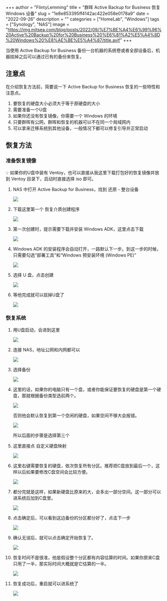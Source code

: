 +++
author = "FlintyLemming"
title = "群晖 Active Backup for Business 恢复 Windows 设备"
slug = "1e8e853395ff4142ac422e058e0178a9"
date = "2022-09-26"
description = ""
categories = ["HomeLab", "Windows"]
tags = ["Synology", "NAS"]
image = "https://img.mitsea.com/blog/posts/2022/09/%E7%BE%A4%E6%99%96%20Active%20Backup%20for%20Business%20%E6%81%A2%E5%A4%8D%20Windows%20%E8%AE%BE%E5%A4%87/title.avif"
+++

当使用 Active Backup for Business 备份一台机器的系统卷或者全部设备后，机器挂掉之后可以通过已有的备份来恢复。

## 注意点

在介绍恢复方法前，简要说一下 Active Backup for Business 恢复的一些特性和注意点。

1. 要恢复的硬盘大小必须大于等于原硬盘的大小
2. 需要准备一个U盘
3. 如果你还没有恢复镜像，你需要一个 Windows 的环境
4. 只要群晖有公网，群晖和恢复的机器可以不在同一个局域网内
5. 可以拿来迁移系统到其他设备，一般情况下都可以修复引导并正常启动

## 恢复方法

### 准备恢复镜像

<aside>
💡 如果你的U盘中装有 Ventoy，也可以直接从我这里下载打包好的恢复镜像并放到 Ventoy 目录下，启动时直接选择 iso 即可。

</aside>

1. NAS 中打开 Active Backup for Business，找到 还原 - 整台设备
    
    ![](https://img.mitsea.com/blog/posts/2022/09/%E7%BE%A4%E6%99%96%20Active%20Backup%20for%20Business%20%E6%81%A2%E5%A4%8D%20Windows%20%E8%AE%BE%E5%A4%87/1.avif)
    
2. 下载这里第一个 恢复介质创建程序
    
    ![](https://img.mitsea.com/blog/posts/2022/09/%E7%BE%A4%E6%99%96%20Active%20Backup%20for%20Business%20%E6%81%A2%E5%A4%8D%20Windows%20%E8%AE%BE%E5%A4%87/2.avif)
    
3. 第一次创建时，提示需要下载并安装 Windows ADK，这里点击下载
    
    ![](https://img.mitsea.com/blog/posts/2022/09/%E7%BE%A4%E6%99%96%20Active%20Backup%20for%20Business%20%E6%81%A2%E5%A4%8D%20Windows%20%E8%AE%BE%E5%A4%87/3.avif)
    
4. Windows ADK 的安装程序会自动打开，一路默认下一步。到这一步的时候，只需要勾选“部署工具”和“Windows 预安装环境 (Windows PE)”
    
    ![](https://img.mitsea.com/blog/posts/2022/09/%E7%BE%A4%E6%99%96%20Active%20Backup%20for%20Business%20%E6%81%A2%E5%A4%8D%20Windows%20%E8%AE%BE%E5%A4%87/4.avif)
    
5. 选择 U 盘，点击创建
    
    ![](https://img.mitsea.com/blog/posts/2022/09/%E7%BE%A4%E6%99%96%20Active%20Backup%20for%20Business%20%E6%81%A2%E5%A4%8D%20Windows%20%E8%AE%BE%E5%A4%87/5.avif)
    
6. 等他完成就可以拔掉U盘了
    
    ![](https://img.mitsea.com/blog/posts/2022/09/%E7%BE%A4%E6%99%96%20Active%20Backup%20for%20Business%20%E6%81%A2%E5%A4%8D%20Windows%20%E8%AE%BE%E5%A4%87/6.avif)
    

### 恢复系统

1. 用U盘启动，会进到这里
    
    ![](https://img.mitsea.com/blog/posts/2022/09/%E7%BE%A4%E6%99%96%20Active%20Backup%20for%20Business%20%E6%81%A2%E5%A4%8D%20Windows%20%E8%AE%BE%E5%A4%87/7.avif)
    
2. 连接 NAS，地址公网和内网都可以
    
    ![](https://img.mitsea.com/blog/posts/2022/09/%E7%BE%A4%E6%99%96%20Active%20Backup%20for%20Business%20%E6%81%A2%E5%A4%8D%20Windows%20%E8%AE%BE%E5%A4%87/8.avif)
    
3. 选择备份
    
    ![](https://img.mitsea.com/blog/posts/2022/09/%E7%BE%A4%E6%99%96%20Active%20Backup%20for%20Business%20%E6%81%A2%E5%A4%8D%20Windows%20%E8%AE%BE%E5%A4%87/9.avif)
    
4. 这里的话，如果你的电脑只有一个盘，或者你能保证要恢复的硬盘是第一个硬盘，那就根据备份类型选前两个。
    
    ![](https://img.mitsea.com/blog/posts/2022/09/%E7%BE%A4%E6%99%96%20Active%20Backup%20for%20Business%20%E6%81%A2%E5%A4%8D%20Windows%20%E8%AE%BE%E5%A4%87/10.avif)
    
    否则他会默认恢复到第一个空闲的硬盘，如果空间不够大会报错。
    
    ![](https://img.mitsea.com/blog/posts/2022/09/%E7%BE%A4%E6%99%96%20Active%20Backup%20for%20Business%20%E6%81%A2%E5%A4%8D%20Windows%20%E8%AE%BE%E5%A4%87/11.avif)
    
    所以后面的步骤是选择第三个
    
5. 这里直接点 自定义硬盘映射
    
    ![](https://img.mitsea.com/blog/posts/2022/09/%E7%BE%A4%E6%99%96%20Active%20Backup%20for%20Business%20%E6%81%A2%E5%A4%8D%20Windows%20%E8%AE%BE%E5%A4%87/12.avif)
    
6. 这里右键需要恢复的硬盘，依次恢复所有分区。推荐把C盘放到最后一个，这样以后如果要修改C盘空间会比较方便。
    
    ![](https://img.mitsea.com/blog/posts/2022/09/%E7%BE%A4%E6%99%96%20Active%20Backup%20for%20Business%20%E6%81%A2%E5%A4%8D%20Windows%20%E8%AE%BE%E5%A4%87/13.avif)
    
7. 都分完就是这样，如果新硬盘比原来的大，会多出一部分空间。这一部分可以进系统后加到C盘里。
    
    ![](https://img.mitsea.com/blog/posts/2022/09/%E7%BE%A4%E6%99%96%20Active%20Backup%20for%20Business%20%E6%81%A2%E5%A4%8D%20Windows%20%E8%AE%BE%E5%A4%87/14.avif)
    
8. 点击确定后，可以看到这边备份的分区都分好了，点击下一步
    
    ![](https://img.mitsea.com/blog/posts/2022/09/%E7%BE%A4%E6%99%96%20Active%20Backup%20for%20Business%20%E6%81%A2%E5%A4%8D%20Windows%20%E8%AE%BE%E5%A4%87/15.avif)
    
9. 确认无误后，就可以点击确定开始恢复了。
    
    ![](https://img.mitsea.com/blog/posts/2022/09/%E7%BE%A4%E6%99%96%20Active%20Backup%20for%20Business%20%E6%81%A2%E5%A4%8D%20Windows%20%E8%AE%BE%E5%A4%87/16.avif)
    
10. 恢复时间不是很准，他是假设整个分区都有内容估算的时间。如果你原来C盘只用了一半，那实际时间大概就是它估算的一半。
    
    ![](https://img.mitsea.com/blog/posts/2022/09/%E7%BE%A4%E6%99%96%20Active%20Backup%20for%20Business%20%E6%81%A2%E5%A4%8D%20Windows%20%E8%AE%BE%E5%A4%87/17.avif)
    
11. 恢复成功后，重启就可以进系统了
    
    ![](https://img.mitsea.com/blog/posts/2022/09/%E7%BE%A4%E6%99%96%20Active%20Backup%20for%20Business%20%E6%81%A2%E5%A4%8D%20Windows%20%E8%AE%BE%E5%A4%87/18.avif)